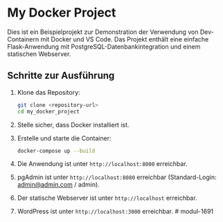# My Docker Project

Dies ist ein Beispielprojekt zur Demonstration der Verwendung von Dev-Containern mit Docker und VS Code. Das Projekt enthält eine einfache Flask-Anwendung mit PostgreSQL-Datenbankintegration und einem statischen Webserver.

## Schritte zur Ausführung

1. Klone das Repository:
   ```bash
   git clone <repository-url>
   cd my_docker_project
   ```

2. Stelle sicher, dass Docker installiert ist.

3. Erstelle und starte die Container:
   ```bash
   docker-compose up --build
   ```

4. Die Anwendung ist unter `http://localhost:8000` erreichbar.

5. pgAdmin ist unter `http://localhost:8080` erreichbar (Standard-Login: admin@admin.com / admin).

6. Der statische Webserver ist unter `http://localhost` erreichbar.

7. WordPress ist unter `http://localhost:3000` erreichbar.
#   m o d u l - 1 6 9 1 
 
 
